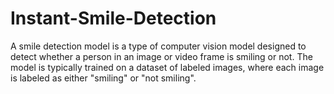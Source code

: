 # Instant-Smile-Detection
A smile detection model is a type of computer vision model designed to detect whether a person in an image or video frame is smiling or not. The model is typically trained on a dataset of labeled images, where each image is labeled as either "smiling" or "not smiling".
